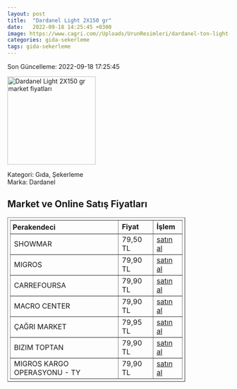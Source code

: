 ```yaml
---
layout: post
title:  "Dardanel Light 2X150 gr"
date:   2022-09-18 14:25:45 +0300
image: https://www.cagri.com//Uploads/UrunResimleri/dardanel-ton-light-2x150-gr-9868.jpg
categories: gida-sekerleme
tags: gida-sekerleme
---
```


Son Güncelleme: 2022-09-18 17:25:45

<img src="https://www.cagri.com//Uploads/UrunResimleri/dardanel-ton-light-2x150-gr-9868.jpg" width="200" alt="Dardanel Light 2X150 gr market fiyatları" />

Kategori: Gıda, Şekerleme
<br />
Marka: Dardanel

<h2>Market ve Online Satış Fiyatları</h2>

<table border="1" style="padding: 5px;width:80%;">
  <tr>
    <td style="padding: 5px;"><strong>Perakendeci</strong></td>
    <td><strong>Fiyat</strong></td>
    <td><strong>İşlem</strong></td>
  </tr>
  <tr>
              <td title="Showmar">SHOWMAR</td>
              <td>79,50 TL</td>
              <td><a title="Showmar" target="_blank" href="https://www.showmar.com.tr/urun/dardanel-ton-light-150grx2">satın al</a></td>
            </tr><tr>
              <td title="Migros">MIGROS</td>
              <td>79,90 TL</td>
              <td><a title="Migros" target="_blank" href="https://www.migros.com.tr/dardanel-light-ton-baligi-2x150-g-p-89e024">satın al</a></td>
            </tr><tr>
              <td title="CarrefourSA">CARREFOURSA</td>
              <td>79,90 TL</td>
              <td><a title="CarrefourSA" target="_blank" href="https://www.carrefoursa.com/dardanel-light-2x150-g-p-30012340">satın al</a></td>
            </tr><tr>
              <td title="Macro Center">MACRO CENTER</td>
              <td>79,90 TL</td>
              <td><a title="Macro Center" target="_blank" href="https://www.macrocenter.com.tr/dardanel-light-ton-baligi-2x150-g-p-89e024">satın al</a></td>
            </tr><tr>
              <td title="Çağrı Market">ÇAĞRI MARKET</td>
              <td>79,95 TL</td>
              <td><a title="Çağrı Market" target="_blank" href="https://www.cagri.com/dardanel-ton-light-2x150-gr">satın al</a></td>
            </tr><tr>
              <td title="Bizim Toptan">BIZIM TOPTAN</td>
              <td>79,90 TL</td>
              <td><a title="Bizim Toptan" target="_blank" href="https://www.bizimtoptan.com.tr/dardanel-light-ton-baligi-2x150-g">satın al</a></td>
            </tr><tr>
              <td title="Trendyol/Migros Kargo Operasyonu">MIGROS KARGO OPERASYONU - TY</td>
              <td>79,90 TL</td>
              <td><a title="Trendyol/Migros Kargo Operasyonu" target="_blank" href="https://www.trendyol.com/dardanel/light-ton-baligi-2x150-gr-p-49237752">satın al</a></td>
            </tr>
</table>
